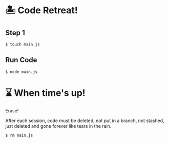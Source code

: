 # 🏝 Code Retreat!

## Step 1

```
$ touch main.js
```

## Run Code

```
$ node main.js
```

# ⌛️ When time's up!

Erase!

After each session, code must be deleted, not put in a branch, not stashed, just deleted and gone forever like tears in the rain.

```
$ rm main.js
```

